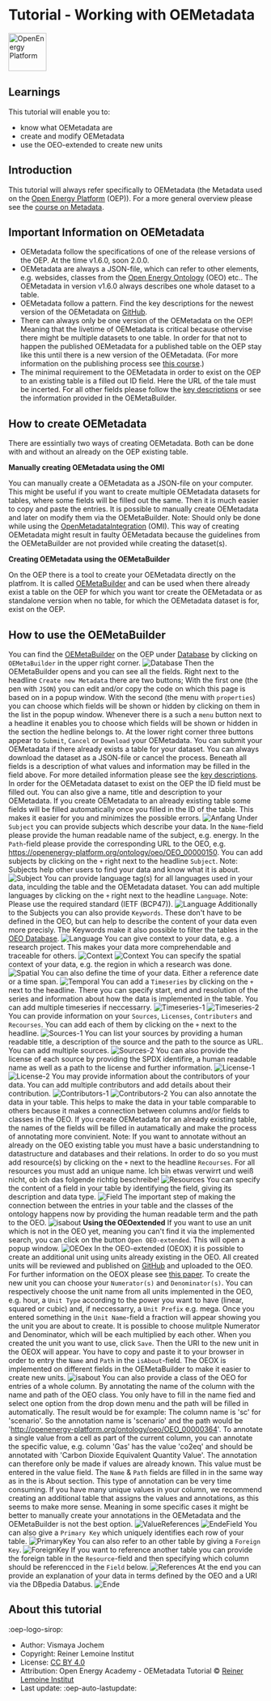 # Tutorial - Working with OEMetadata

<!-- keep img below title and without align="left"  -->
<img src="https://raw.githubusercontent.com/OpenEnergyPlatform/academy/develop/docs/data/img/OEP_logo_2_no_text.svg" alt="OpenEnergy Platform" height="75" width="75" />

## Learnings
This tutorial will enable you to:

- know what OEMetadata are
- create and modify OEMetadata
- use the OEO-extended to create new units

## Introduction

This tutorial will always refer specifically to OEMetadata (the Metadata used on the [Open Energy Platform](https://openenergyplatform.org/) (OEP)). For a more general overview please see the [course on Metadata](https://openenergyplatform.github.io/academy/courses/07_metadata/).

## Important Information on OEMetadata

- OEMetadata follow the specifications of one of the release versions of the OEP. At the time v1.6.0, soon 2.0.0.
- OEMetadata are always a JSON-file, which can refer to other elements, e.g. websides, classes from the [Open Energy Ontology](https://openenergyplatform.org/viewer/oeo/) (OEO) etc.. The OEMetadata in version v1.6.0 always describes one whole dataset to a table. 
- OEMetadata follow a pattern. Find the key descriptions for the newest version of the OEMetadata on [GitHub](https://github.com/OpenEnergyPlatform/OEMetadata/blob/develop/metadata/v160/metadata_key_description.md).
- There can always only be one version of the OEMetadata on the OEP! Meaning that the livetime of OEMetadata is critical because othervise there might be multiple datasets to one table. In order for that not to happen the published OEMetadata for a published table on the OEP stay like this until there is a new version of the OEMetadata. (For more information on the publishing process see [this course](https://openenergyplatform.github.io/academy/courses/04_upload/).)  
- The minimal requirement to the OEMetadata in order to exist on the OEP to an existing table is a filled out ID field. Here the URL of the tale must be incerted. For all other fields please follow the [key descriptions](https://github.com/OpenEnergyPlatform/OEMetadata/blob/develop/metadata/v160/metadata_key_description.md) or see the information provided in the OEMetaBuilder.

## How to create OEMetadata

There are essintially two ways of creating OEMetadata. Both can be done with and without an already on the OEP existing table.

**Manually creating OEMetadata using the OMI**

You can manually create a OEMetadata as a JSON-file on your computer. This might be useful if you want to create multiple OEMetadata datasets for tables, where some fields will be filled out the same. Then it is much easier to copy and paste the entries. It is possible to manually create OEMetadata and later on modify them via the OEMetaBuilder.
Note: Should only be done while using the [OpenMetadataIntegration](https://github.com/OpenEnergyPlatform/omi) (OMI). This way of creating OEMetadata might result in faulty OEMetadata because the guidelines from the OEMetaBuilder are not provided while creating the dataset(s).

**Creating OEMetadata using the OEMetaBuilder**

On the OEP there is a tool to create your OEMetadata directly on the platfrom. It is called [OEMetaBuilder](https://openenergyplatform.org/dataedit/oemetabuilder/) and can be used when there already exist a table on the OEP for which you want tor create the OEMetadata or as standalone version when no table, for which the OEMetadata dataset is for, exist on the OEP.

## How to use the OEMetaBuilder

You can find the [OEMetaBuilder](https://openenergyplatform.org/dataedit/oemetabuilder/) on the OEP under [Database](https://openenergyplatform.org/dataedit/schemas) by clicking on `OEMetaBuilder` in the upper right corner. 
![Database](images/oemetadata/0_Database.png)
Then the OEMetaBuilder opens and you can see all the fields. Right next to the headline `Create new Metadata` there are two buttons; With the first one (the pen with `JSON`) you can edit and/or copy the code on which this page is based on in a popup window. With the second (the menu with `properties`) you can choose which fields will be shown or hidden by clicking on them in the list in the popup window. Whenever there is a such a `menu` button next to a headline it enables you to choose which fields will be shown or hidden in the section the hedline belongs to. At the lower right corner three buttons appear to `Submit`, `Cancel` or `Download` your OEMetadata. You can submit your OEMetadata if there already exists a table for your dataset. You can always download the dataset as a JSON-file or cancel the process. Beneath all fields is a description of what values and information may be filled in the field above. For more detailed information please see the [key descriptions](https://github.com/OpenEnergyPlatform/OEMetadata/blob/develop/metadata/v160/metadata_key_description.md). 
In order for the OEMetadata dataset to exist on the OEP the ID field must be filled out. You can also give a name, title and description to your OEMetadata. If you create OEMetadata to an already existing table some fields will be filled automatically once you filled in the ID of the table. This makes it easier for you and minimizes the possible errors.
![Anfang](images/oemetadata/1_Anfang.png)
Under `Subject` you can provide subjects which describe your data. In the `Name`-field please provide the human readable name of the subject, e.g. energy. In the `Path`-field please provide the corresponding URL to the OEO, e.g. https://openenergy-platform.org/ontology/oeo/OEO_00000150. You can add subjects by clicking on the `+` right next to the headline `Subject`. Note: Subjects help other users to find your data and know what it is about. 
![Subject](images/oemetadata/2_Subject.png)
You can provide language tag(s) for all languages used in your data, inculding the table and the OEMetadata dataset. You can add multiple languages by clicking on the `+` right next to the headline `Language`. Note: Please use the required standard (IETF (BCP47)). 
![Language](images/oemetadata/3_Language.png)
Additionally to the Subjects you can also provide `Keywords`. These don't have to be defined in the OEO, but can help to describe the content of your data even more precisly. The Keywords make it also possible to filter the tables in the [OEO Database](https://openenergyplatform.org/dataedit/schemas).
![Language](images/oemetadata/4_Keywords.png)
You can give context to your data, e.g. a research project. This makes your data more comprehendable and traceable for others.
![Context](/images/oemetadata/5_Context_1.png)
![Context](images/oemetadata/6_Context_2.png)
You can specify the spatial context of your data, e.g. the region in which a research was done.
![Spatial](images/oemetadata/7_Spatial.png)
You can also define the time of your data. Either a reference date or a time span. 
![Temporal](images/oemetadata/8_Temporal.png)
You can add a `Timeseries` by clicking on the `+` next to the headline. There you can specify start, end and resolution of the series and information about how the data is implemented in the table. You can add multiple timeseries if neccessarry.
![Timeseries-1](images/oemetadata/9_Timeseries-1.png)
![Timeseries-2](images/oemetadata/10_Timeseries-2.png)
You can provide information on your `Sources`, `Licenses`, `Contributers` and `Recourses`. You can add each of them by clicking on the `+` next to the headline.
![Sources-1](images/oemetadata/11_Sources-1.png)
You can list your sources by providing a human readable title, a description of the source and the path to the source as URL. You can add multiple sources.
![Sources-2](images/oemetadata/12_Sources-2.png)
You can also provide the license of each source by providing the SPDX identifire, a human readable name as well as a path to the license and further information.
![License-1](images/oemetadata/13_License-1.png)
![License-2](images/oemetadata/14_License-2.png)
You may provide information about the contributors of your data. You can add multiple contributors and add details about their contribution.
![Contributors-1](images/oemetadata/15_Contributors-1.png)
![Contributors-2](images/oemetadata/16_Contributors-2.png)
You can also annotate the data in your table. This helps to make the data in your table comparable to others because it makes a connection between columns and/or fields to classes in the OEO. If you create OEMetadata for an already existing table, the names of the fields will be filled in autamatically and make the process of annotating more convinient. Note: If you want to annotate without an already on the OEO existing table you must have a basic understandning to datastructure and databases and their relations. In order to do so you must add resource(s) by clicking on the `+` next to the headline `Recourses`. For all resources you must add an unique name. Ich bin etwas verwirrt und weiß nicht, ob ich das folgende richtig beschreibe!
![Resources](images/oemetadata/17_Resources.png)
You can specify the content of a field in your table by identifying the field, giving its description and data type.
![Field](images/oemetadata/18_Field-1.png)
The important step of making the connection between the entries in your table and the classes of the ontology happens now by providing the human readable term and the path to the OEO.
![isabout](images/oemetadata/19_isabout.png)
**Using the OEOextended**
If you want to use an unit which is not in the OEO yet, meaning you can't find it via the implemented search, you can click on the button `Open OEO-extended`. This will open a popup window.
![OEOex](images/oemetadata/19-1_OEOex.png)
In the OEO-extended (OEOX) it is possible to create an additional unit using units already existing in the OEO. All created units will be reviewed and published on [GitHub](https://github.com/OpenEnergyPlatform/oeo-extended) and uploaded to the OEO. For further information on the OEOX please see [this paper](https://www.utwente.nl/en/eemcs/fois2024/resources/papers/kohler-et-al-oeox-a-post-coordination-extension-for-the-open-energy-ontology.pdf). To create the new unit you can choose your `Numerator(s)` and `Denominator(s)`. You can respectively choose the unit name from all units implemented in the OEO, e.g. hour, a `Unit Type` according to the power you want to have (linear, squared or cubic) and, if neccessarry, a `Unit Prefix` e.g. mega. Once you entered something in the `Unit Name`-field a fraction will appear showing you the unit you are about to create. It is possible to choose mulitple Numerator and Denominator, which will be each multiplied by each other. When you created the unit you want to use, click `Save`. Then the URI to the new unit in the OEOX will appear. You have to copy and paste it to your browser in order to entry the `Name` and `Path` in the `isAbout`-field. The OEOX is implemented on different fields in the OEMetaBuilder to make it easier to create new units. 
![isabout](images/oemetadata/19-2_Result.png)
You can also provide a class of the OEO for entries of a whole column. By annotating the name of the column with the name and path of the OEO class. You only have to fill in the name fied and select one option from the drop down menu and the path will be filled in automatically. The result would be for example: The column name is 'sc' for 'scenario'. So the annotation name is 'scenario' and the path would be 'http://openenergy-platform.org/ontology/oeo/OEO_00000364'. 
To annotate a single value from a cell as part of the current column, you can annotate the specific value, e.g. column 'Gas' has the value 'co2eq' and should be annotated with 'Carbon Dioxide Equivalent Quantity Value'. The annotation can therefore only be made if values are already known. This value must be entered in the value field. The `Name` & `Path` fields are filled in in the same way as in the is About section. This type of annotation can be very time consuming. If you have many unique values in your column, we recommend creating an additional table that assigns the values and annotations, as this seems to make more sense. Meaning in some specific cases it might be better to manually create your annotations in the OEMetadata and the OEMetaBuilder is not the best option.
![ValueReferences](images/oemetadata/20_ValueReferences.png)
![EndeField](images/oemetadata/21_EndeField.png)
You can also give a `Primary Key` which uniquely identifies each row of your table.
![PrimaryKey](images/oemetadata/22_PrimaryKey.png)
You can also refer to an other table by giving a `Foreign Key`.
![ForeignKey](images/oemetadata/23_ForeignKeys.png)
If you want to reference another table  you can provide the foreign table in the `Resource`-field and then specifying which column should be referencced in the `Field` below.
![References](images/oemetadata/24_References.png)
At the end you can provide an explanation of your data in terms defined by the OEO and a URI via the DBpedia Databus.
![Ende](images/oemetadata/25_Ende.png)



## About this tutorial

:oep-logo-sirop:

- Author: Vismaya Jochem
- Copyright: Reiner Lemoine Institut
- License: [CC BY 4.0](https://creativecommons.org/licenses/by/4.0/deed.en)
- Attribution: Open Energy Academy - OEMetadata Tutorial © [Reiner Lemoine Institut](https://reiner-lemoine-institut.de/)
- Last update: :oep-auto-lastupdate:

